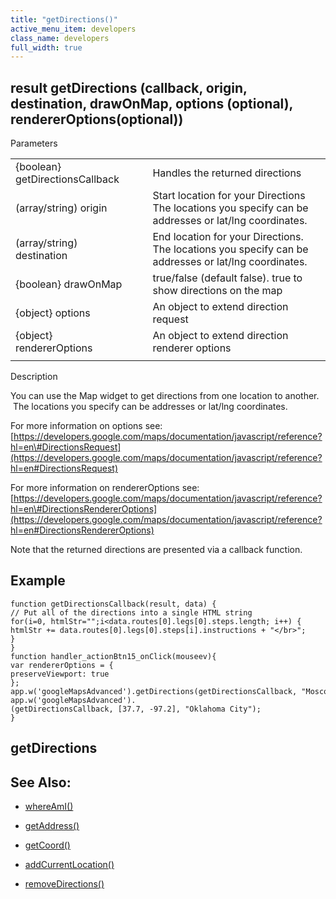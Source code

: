 ```yaml
---
title: "getDirections()"
active_menu_item: developers
class_name: developers
full_width: true
---
```



## result getDirections (callback, origin, destination, drawOnMap, options (optional), rendererOptions(optional))

Parameters

<table>
<tr>
<td width="213">
{boolean} getDirectionsCallback

</td>
<td width="21">
</td>
<td width="646">
Handles the returned directions

</td>
</tr>
<tr>
<td width="213">
(array/string) origin

</td>
<td width="21">
</td>
<td width="646">
Start location for your Directions The locations you specify can be addresses or lat/lng coordinates.

</td>
</tr>
<tr>
<td width="213">
(array/string) destination

</td>
<td width="21">
</td>
<td width="646">
End location for your Directions. The locations you specify can be addresses or lat/lng coordinates.

</td>
</tr>
<tr>
<td width="213">
{boolean} drawOnMap

</td>
<td width="21">
</td>
<td width="646">
true/false (default false). true to show directions on the map

</td>
</tr>
<tr>
<td width="213">
{object} options

</td>
<td width="21">
</td>
<td width="646">
An object to extend direction request

</td>
</tr>
<tr>
<td width="213">
{object} rendererOptions

</td>
<td width="21">
</td>
<td width="646">
An object to extend direction renderer options

</td>
</tr>
<tr>
<td width="213">
</td>
<td width="21">
</td>
<td width="646">
</td>
</tr>
</table>

Description

You can use the Map widget to get directions from one location to another.  The locations you specify can be addresses or lat/lng coordinates.

For more information on options see: [https://developers.google.com/maps/documentation/javascript/reference?hl=en\#DirectionsRequest](https://developers.google.com/maps/documentation/javascript/reference?hl=en#DirectionsRequest)

For more information on rendererOptions see: [https://developers.google.com/maps/documentation/javascript/reference?hl=en\#DirectionsRendererOptions](https://developers.google.com/maps/documentation/javascript/reference?hl=en#DirectionsRendererOptions)

Note that the returned directions are presented via a callback function.

## Example

    function getDirectionsCallback(result, data) {
    // Put all of the directions into a single HTML string
    for(i=0, htmlStr="";i<data.routes[0].legs[0].steps.length; i++) {
    htmlStr += data.routes[0].legs[0].steps[i].instructions + "</br>";
    }
    }
    function handler_actionBtn15_onClick(mouseev){
    var rendererOptions = {
    preserveViewport: true
    };
    app.w('googleMapsAdvanced').getDirections(getDirectionsCallback, "Moscow", "Minsk", true, {}, rendererOptions);
    app.w('googleMapsAdvanced').
    (getDirectionsCallback, [37.7, -97.2], "Oklahoma City");
    }
   

## getDirections

## See Also:

 - [whereAmI()](whereami.htm)

 - [getAddress()](getaddress.htm)

 - [getCoord()](getcoord.htm)

 - [addCurrentLocation()](addcurrentlocation.htm)

 - [removeDirections()](removedirections.htm)

